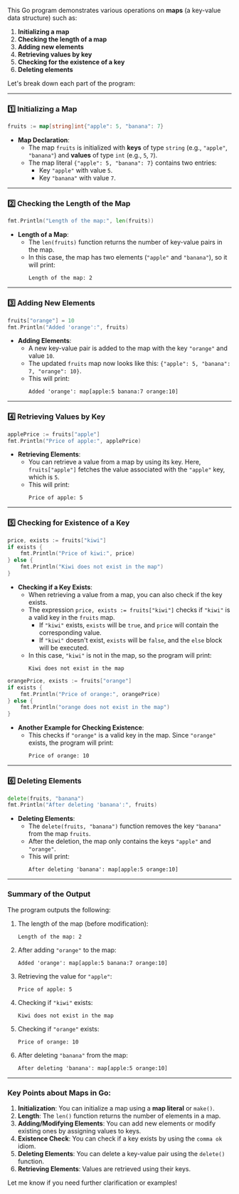 This Go program demonstrates various operations on **maps** (a key-value data structure) such as:

1. **Initializing a map**
2. **Checking the length of a map**
3. **Adding new elements**
4. **Retrieving values by key**
5. **Checking for the existence of a key**
6. **Deleting elements**

Let's break down each part of the program:

---

### **1️⃣ Initializing a Map**

```go
fruits := map[string]int{"apple": 5, "banana": 7}
```

- **Map Declaration**: 
  - The map `fruits` is initialized with **keys** of type `string` (e.g., `"apple"`, `"banana"`) and **values** of type `int` (e.g., `5`, `7`).
  - The map literal `{"apple": 5, "banana": 7}` contains two entries:
    - Key `"apple"` with value `5`.
    - Key `"banana"` with value `7`.

---

### **2️⃣ Checking the Length of the Map**

```go
fmt.Println("Length of the map:", len(fruits))
```

- **Length of a Map**: 
  - The `len(fruits)` function returns the number of key-value pairs in the map. 
  - In this case, the map has two elements (`"apple"` and `"banana"`), so it will print:
    ```
    Length of the map: 2
    ```

---

### **3️⃣ Adding New Elements**

```go
fruits["orange"] = 10
fmt.Println("Added 'orange':", fruits)
```

- **Adding Elements**:
  - A new key-value pair is added to the map with the key `"orange"` and value `10`.
  - The updated `fruits` map now looks like this: `{"apple": 5, "banana": 7, "orange": 10}`.
  - This will print:
    ```
    Added 'orange': map[apple:5 banana:7 orange:10]
    ```

---

### **4️⃣ Retrieving Values by Key**

```go
applePrice := fruits["apple"]
fmt.Println("Price of apple:", applePrice)
```

- **Retrieving Elements**:
  - You can retrieve a value from a map by using its key. Here, `fruits["apple"]` fetches the value associated with the `"apple"` key, which is `5`.
  - This will print:
    ```
    Price of apple: 5
    ```

---

### **5️⃣ Checking for Existence of a Key**

```go
price, exists := fruits["kiwi"]
if exists {
    fmt.Println("Price of kiwi:", price)
} else {
    fmt.Println("Kiwi does not exist in the map")
}
```

- **Checking if a Key Exists**:
  - When retrieving a value from a map, you can also check if the key exists.
  - The expression `price, exists := fruits["kiwi"]` checks if `"kiwi"` is a valid key in the `fruits` map.
    - If `"kiwi"` exists, `exists` will be `true`, and `price` will contain the corresponding value.
    - If `"kiwi"` doesn't exist, `exists` will be `false`, and the `else` block will be executed.
  - In this case, `"kiwi"` is not in the map, so the program will print:
    ```
    Kiwi does not exist in the map
    ```

```go
orangePrice, exists := fruits["orange"]
if exists {
    fmt.Println("Price of orange:", orangePrice)
} else {
    fmt.Println("orange does not exist in the map")
}
```

- **Another Example for Checking Existence**:
  - This checks if `"orange"` is a valid key in the map. Since `"orange"` exists, the program will print:
    ```
    Price of orange: 10
    ```

---

### **6️⃣ Deleting Elements**

```go
delete(fruits, "banana")
fmt.Println("After deleting 'banana':", fruits)
```

- **Deleting Elements**:
  - The `delete(fruits, "banana")` function removes the key `"banana"` from the map `fruits`.
  - After the deletion, the map only contains the keys `"apple"` and `"orange"`.
  - This will print:
    ```
    After deleting 'banana': map[apple:5 orange:10]
    ```

---

### **Summary of the Output**

The program outputs the following:

1. The length of the map (before modification):
   ```
   Length of the map: 2
   ```

2. After adding `"orange"` to the map:
   ```
   Added 'orange': map[apple:5 banana:7 orange:10]
   ```

3. Retrieving the value for `"apple"`:
   ```
   Price of apple: 5
   ```

4. Checking if `"kiwi"` exists:
   ```
   Kiwi does not exist in the map
   ```

5. Checking if `"orange"` exists:
   ```
   Price of orange: 10
   ```

6. After deleting `"banana"` from the map:
   ```
   After deleting 'banana': map[apple:5 orange:10]
   ```

---

### **Key Points about Maps in Go:**

1. **Initialization**: You can initialize a map using a **map literal** or `make()`.
2. **Length**: The `len()` function returns the number of elements in a map.
3. **Adding/Modifying Elements**: You can add new elements or modify existing ones by assigning values to keys.
4. **Existence Check**: You can check if a key exists by using the `comma ok` idiom.
5. **Deleting Elements**: You can delete a key-value pair using the `delete()` function.
6. **Retrieving Elements**: Values are retrieved using their keys.

Let me know if you need further clarification or examples!
